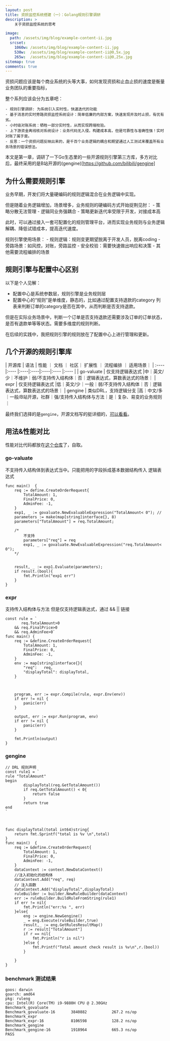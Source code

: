 ```yaml
---
layout: post
title: 资损监控系统搭建（一）：Golang规则引擎调研
description: >
    关于资损监控系统的思考

image: 
  path: /assets/img/blog/example-content-ii.jpg
  srcset:
    1060w: /assets/img/blog/example-content-ii.jpg
    530w:  /assets/img/blog/example-content-ii@0,5x.jpg
    265w:  /assets/img/blog/example-content-ii@0,25x.jpg
sitemap: true
comments: true
---
```


资损问题应该是每个商业系统的头等大事，如何发现资损和止血止损的速度是衡量业务团队的重要指标，

整个系列应该会分为五章吧：

    - 规则引擎调研: 为系统引入实时性，快速迭代的功能
    - 基于消息的实时旁路资损监控系统设计：简单低廉的内部方案，快速发现并及时止损，有优有劣。
    - 小时级对账系统：牺牲一部分实时性，从而实现跨端校验。
    - 上下游资金离线核对系统设计：业务代码无入侵，构建成本高，但是可靠性与准确性强！实时对账了属于是。
    - 反思：一个资损问题反映出来的，是千百个业务逻辑的耦合和期望通过人工测试来覆盖所有业务场景的错误想法。
  
本文是第一章，调研了一下Go生态里的一些开源规则引擎第三方库，多方对比后，最终采用的是B站开源的(gengine)[https://github.com/bilibili/gengine]

## 为什么需要规则引擎

业务早期，开发们将大量硬编码的规则逻辑混合在业务逻辑中实现。

但是随着业务逻辑增加，场景增多，业务规则的硬编码方式开始捉荆见肘：
    - 策略分散无法管理
    - 逻辑同业务强耦合
    - 策略更新迭代率受限于开发，对接成本高

此时，可以通过接入一套可配置化的规则管理平台，进而实现业务规则与业务逻辑解耦、降低试错成本，提高迭代速度。

规则引擎使用场景：
    - 规则逻辑：规则变更期望脱离于开发人员，脱离coding
    - 旁路场景：如风控，对账，旁路监控
    - 安全校验：需要快速做出响应和决策
    - 其他需要流程编排的场景

## 规则引擎与配置中心区别

以下是个人见解：

- 配置中心是系统参数层，规则引擎是业务规则层
- 配置中心的“规则”是单维度，静态的，比如通过配置支持退款的category 列表来判断订单的category是否在其中，从而判断是否支持退款。

但是在实际业务场景中，判断一个订单是否支持退款还需要涉及订单的订单状态，是否有退款单等等状态。需要多维度的规则判断。

在后续的实践中，我把规则引擎的规则放在了配置中心上进行管理和更新。

## 几个开源的规则引擎库

|  开源库  |  语法 | 性能 ｜ 文档 ｜ 社区｜ 扩展性 ｜ 流程编排 ｜ 适用场景｜
| :----   |:----  |:----|:----|:----|:---- |:----  |
| go-valuate  | 仅支持逻辑表达式 |中｜英文/少｜不维护｜弱/不支持传入结构体｜否｜逻辑表达式，算数表达式的场景｜
| expr  | 仅支持逻辑表达式 |低｜英文/少｜一般｜弱/不支持传入结构体｜否｜逻辑表达式，算数表达式的场景｜
| gengine  | 类似DRL，支持逻辑分支 |高｜中文/多｜一般/B站开源，社群｜强/支持传入结构体与方法｜是｜复杂、易变的业务规则｜

最终我们选择的是`gengine`，开源文档写的挺详细的，[可以看看](https://github.com/bilibili/gengine/wiki/)。

## 用法&性能对比

性能对比代码都放在[这个仓库](https://github.com/Jun10ng/go-rule-eng-research)了，自取。


### go-valuate
不支持传入结构体到表达式当中。只能把用的字段拆成基本数据结构传入
逻辑表达式

```
func main()  {
    req := define.CreateOrderRequest{
        TotalAmount: 1,
        FinalPrice: 0,
        AdminFee: -1,
    }
    exp1, _ := govaluate.NewEvaluableExpression("TotalAmount< 0"); //
    parameters := make(map[string]interface{}, 8)
    parameters["TotalAmount"] = req.TotalAmount; 
 
    /*
        不支持
        parameters["req"] = req
        exp1, _ := govaluate.NewEvaluableExpression("req.TotalAmount< 0");
    */
 
 
    result, _ := exp1.Evaluate(parameters);
    if result.(bool){
        fmt.Println("exp1 err")
    }
}
```

### expr
支持传入结构体与方法
但是仅支持逻辑表达式，通过 && || 链接
```
const rule = `
       req.TotalAmount>0
    && req.FinalPrice>0
    && req.AdminFee>0`
func main() {
    req := &define.CreateOrderRequest{
        TotalAmount: 1,
        FinalPrice: 0,
        AdminFee: -1,
    }
    env := map[string]interface{}{
        "req":   req,
        "displayTotal": displayTotal, 
    }
 
 
     
    program, err := expr.Compile(rule, expr.Env(env))
    if err != nil {
        panic(err)
    }
 
    output, err := expr.Run(program, env)
    if err != nil {
        panic(err)
    }
 
    fmt.Println(output)
}
```

### gengine
```
// DRL 规则声明
const rule1 = `
rule "TotalAmount"
begin
        displayTotal(req.GetTotalAmount())
        if req.GetTotalAmount() < 0{
            return false
        }
        return true
end
`
 
 
 
func displayTotal(total int64)string{
    return fmt.Sprintf("total is %v \n",total)
}
func main()  {
    req := &define.CreateOrderRequest{
        TotalAmount: 1,
        FinalPrice: 0,
        AdminFee: -1,
    }
    dataContext := context.NewDataContext()
    //注入初始化的结构体
    dataContext.Add("req", req)
    // 注入函数
    dataContext.Add("displayTotal",displayTotal)
    ruleBuilder := builder.NewRuleBuilder(dataContext)
    err := ruleBuilder.BuildRuleFromString(rule1)
    if err != nil{
        fmt.Println("err:%s ", err)
    }else{
        eng := engine.NewGengine()
        _ = eng.Execute(ruleBuilder,true)
        result,_ := eng.GetRulesResultMap()
        r := result["TotalAmount"]
        if r == nil{
            fmt.Println("r is nil")
        }else {
            fmt.Printf("Total amount check result is %v\n",r.(bool))
        }
 
    }
}
```



### benchmark 测试结果

```
goos: darwin
goarch: amd64
pkg: ruleng
cpu: Intel(R) Core(TM) i9-9880H CPU @ 2.30GHz
Benchmark_govaluate
Benchmark_govaluate-16       3840882           267.2 ns/op
Benchmark_expr
Benchmark_expr-16            8106598           128.2 ns/op
Benchmark_gengine
Benchmark_gengine-16         1918964           665.3 ns/op
PASS
```

